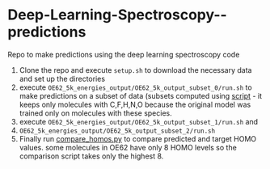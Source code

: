 # Deep-Learning-Spectroscopy--predictions
Repo to make predictions using the deep learning spectroscopy code

1. Clone the repo and execute `setup.sh` to download the necessary data and set up the directories
2. execute `OE62_5k_energies_output/OE62_5k_output_subset_0/run.sh` to make predictions on a subset of data (subsets computed using [script](https://github.com/kunalghosh/Deep-Learning-Spectroscopy--predictions/blob/main/data/OE62_5k/subset_with_cfhno.py) - it keeps only molecules with C,F,H,N,O because the original model was trained only on molecules with these species.
3. execute `OE62_5k_energies_output/OE62_5k_output_subset_1/run.sh` and
4. `OE62_5k_energies_output/OE62_5k_output_subset_2/run.sh`
5. Finally run [compare_homos.py](https://github.com/kunalghosh/Deep-Learning-Spectroscopy--predictions/blob/main/compare_homos.py) to compare predicted and target HOMO values. some molecules in OE62 have only 8 HOMO levels so the comparison script takes only the highest 8.

